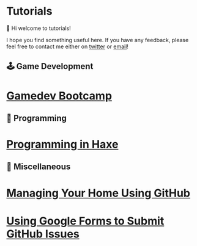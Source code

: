 # Tutorials

👋 Hi welcome to tutorials!

I hope you find something useful here. If you have any feedback, please feel free to contact me either on [twitter](https://twitter.com/x01010111) or [email](mailto:will@01010111.com)!

## 🕹️ Game Development
# [Gamedev Bootcamp](https://www.youtube.com/watch?v=MRNDTGoddlI)

## 🤖 Programming
# [Programming in Haxe](programming_in_haxe.html)

## 🍕 Miscellaneous
# [Managing Your Home Using GitHub](https://medium.com/@01010111/managing-your-home-using-github-266d7258eb9a)
# [Using Google Forms to Submit GitHub Issues](https://medium.com/@01010111/using-google-forms-to-submit-github-issues-efdb5f876b)
